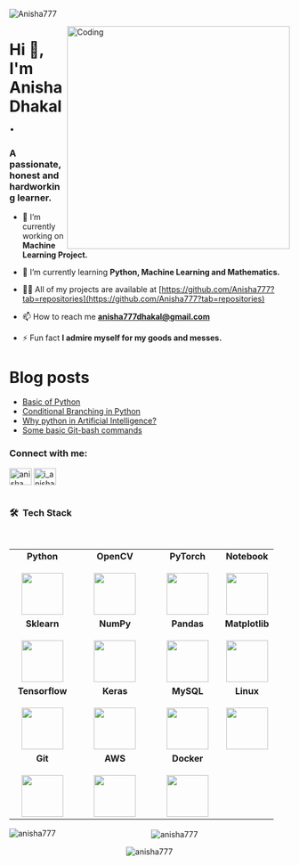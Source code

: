 <p align="left"> <img src="https://komarev.com/ghpvc/?username=Anisha777&label=Profile%20views&color=0e75b6&style=flat" alt="Anisha777" /> </p>

<img align="right" alt="Coding" width="400" src="https://user-images.githubusercontent.com/84864911/174634314-b08f561e-4746-4251-ab57-14e8a52ffb1b.gif">



<h1 align="left">Hi 👋, I'm Anisha Dhakal.</h1>
<h3 align="left">A passionate, honest and hardworking learner.</h3>

- 🔭 I’m currently working on **Machine Learning Project.**

- 🌱 I’m currently learning **Python, Machine Learning and Mathematics.**

- 👨‍💻 All of my projects are available at [https://github.com/Anisha777?tab=repositories](https://github.com/Anisha777?tab=repositories)

- 📫 How to reach me **anisha777dhakal@gmail.com**

- ⚡ Fun fact **I admire myself for my goods and messes.**
# Blog posts
<!-- BLOG-POST-LIST:START -->
- [Basic of Python](https://anisha777.github.io/AI-BLOG/programming/2022/07/01/My-Third-Blog.html)
- [Conditional Branching in Python](https://anisha777.github.io/AI-BLOG/programming/2022/07/01/My-Fourth-Blog.html)
- [Why python in Artificial Intelligence?](https://anisha777.github.io/AI-BLOG/programming/2022/06/22/My-Second-Post.html)
- [Some basic Git-bash commands](https://anisha777.github.io/AI-BLOG/programming/2022/06/21/My-First-Post.html)
<!-- BLOG-POST-LIST:END -->

<h3 align="left">Connect with me:</h3>
<p align="left">
<a href="https://www.linkedin.com/in/anisha-dhakal/" target="blank"><img align="center" src="https://raw.githubusercontent.com/rahuldkjain/github-profile-readme-generator/master/src/images/icons/Social/facebook.svg" alt="anisha.dhakal.773776" height="30" width="40" /></a>
<a href="https://instagram.com/i_anishaaa" target="blank"><img align="center" src="https://raw.githubusercontent.com/rahuldkjain/github-profile-readme-generator/master/src/images/icons/Social/instagram.svg" alt="i_anishaaa" height="30" width="40" /></a>
</p>

#
<h3> 🛠 &nbsp;Tech Stack</h3>
<br/>
<center>
<table>
<tbody align="center">
 <tr>
   
<td align="center" width="25%">
<span><b><center>Python</center></b></span><br/> 
<img height=75px src="https://img.icons8.com/color/2x/python.png"> 
</td>

   
<td align="center" width="30%">
<span><b><center>OpenCV</center></b></span><br/>  
<img height=75px src="https://img.icons8.com/color/2x/opencv.png"> 
</td>

<td align="center" width="25%">
<span><b><center>PyTorch</center></b></span><br/> 
<img height=75px src="https://pytorch.org/assets/images/pytorch-logo.png"> 
</td>

<td align="center" width="25%">
<span><b><center>Notebook</center></b></span><br/>  
<img height=75px src="https://upload.wikimedia.org/wikipedia/commons/thumb/3/38/Jupyter_logo.svg/1200px-Jupyter_logo.svg.png"> 
</td>
</tr>

<tr> 
<td align="center" width="25%">
<span><b><center>Sklearn</center></b></span><br/> 
<img height=75px src="https://upload.wikimedia.org/wikipedia/commons/thumb/0/05/Scikit_learn_logo_small.svg/1200px-Scikit_learn_logo_small.svg.png"> 
</td>

<td align="center" width="25%">
<span><b><center>NumPy</center></b></span> <br/>
<img height=75px src="https://cdn.worldvectorlogo.com/logos/numpy.svg"> 
</td>

<td align="center" width="25%">
<span><b><center>Pandas</center></b></span> <br/>
<img height=75px src="https://cdn-icons-png.flaticon.com/512/6485/6485718.png"> 
</td>

<td align="center" width="25%">
<span><b><center>Matplotlib</center></b></span> <br/>
<img height=75px src="https://upload.wikimedia.org/wikipedia/commons/thumb/8/84/Matplotlib_icon.svg/1200px-Matplotlib_icon.svg.png"/>                             
</td>

</tr>

<tr>
<td align="center" width="25%">
<span><b><center>Tensorflow</center></b></span> <br/>
<img height=75px src="https://miro.medium.com/max/957/0*69C0hxf9NluTCPVl.png">
</td> 

<td align="center" width="25%">
<span><b><center>Keras</center></b></span> <br/>
<img height=75px src="https://upload.wikimedia.org/wikipedia/commons/thumb/a/ae/Keras_logo.svg/1200px-Keras_logo.svg.png"> 
</td>

<td align="center" width="25%">
<span><b><center>MySQL</center></b></span> <br/>
<img height=75px src="https://img.icons8.com/color/48/000000/mysql.png"/>
</td>

<td align="center" width="25%">
<span><b><center>Linux</center></b></span> <br/>
<img height=75px src="https://img.icons8.com/color/344/linux--v1.png"/>
</td>

</td>

</tr>
<tr>

<td align="center" width="25%">
<span><b><center>Git</center></b></span> <br/>
<img height=75px src="https://img.icons8.com/ios-glyphs/2x/github-2.png"> 
</td>
    
<td align="center" width="25%">
<span><b><center>AWS</center></b></span> <br/>
<img height=75px src="https://img.icons8.com/color/344/amazon-web-services.png"> 
</td>
    
<td align="center" width="25%">
<span><b><center>Docker</center></b></span> <br/>
<img height=75px src="https://img.icons8.com/color/344/docker.png"> 
</td>
    
</tr>

</tbody>
</table>

 

<p><img align="left" src="https://github-readme-stats.vercel.app/api/top-langs?username=anisha777&show_icons=true&locale=en&layout=compact" alt="anisha777" /></p>

<p>&nbsp;<img align="center" src="https://github-readme-stats.vercel.app/api?username=anisha777&show_icons=true&locale=en" alt="anisha777" /></p>

<p><img align="center" src="https://github-readme-streak-stats.herokuapp.com/?user=anisha777&" alt="anisha777" /></p>

